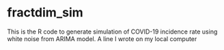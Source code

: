 # fractdim_sim

This is the R code to generate simulation of COVID-19 incidence rate using white noise from ARIMA model.
A line I wrote on my local computer  
